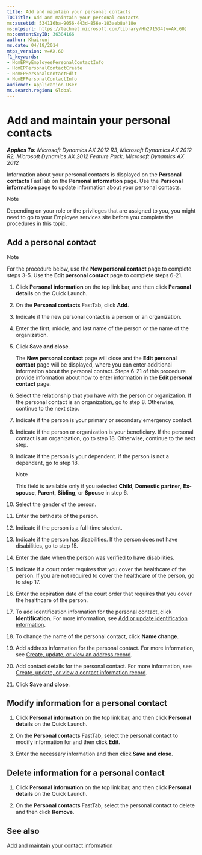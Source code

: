 ```yaml
---
title: Add and maintain your personal contacts
TOCTitle: Add and maintain your personal contacts
ms:assetid: 534116ba-9056-443d-856e-183aeb8a418e
ms:mtpsurl: https://technet.microsoft.com/library/Hh271534(v=AX.60)
ms:contentKeyID: 36384166
author: Khairunj
ms.date: 04/18/2014
mtps_version: v=AX.60
f1_keywords:
- HcmEPMyEmployeePersonalContactInfo
- HcmEPPersonalContactCreate
- HcmEPPersonalContactEdit
- HcmEPPersonalContactInfo
audience: Application User
ms.search.region: Global
---
```


# Add and maintain your personal contacts 


_**Applies To:** Microsoft Dynamics AX 2012 R3, Microsoft Dynamics AX 2012 R2, Microsoft Dynamics AX 2012 Feature Pack, Microsoft Dynamics AX 2012_

Information about your personal contacts is displayed on the **Personal contacts** FastTab on the **Personal information** page. Use the **Personal information** page to update information about your personal contacts.


> [!NOTE]
> <P>Depending on your role or the privileges that are assigned to you, you might need to go to your Employee services site before you complete the procedures in this topic.</P>



## Add a personal contact


> [!NOTE]
> <P>For the procedure below, use the <STRONG>New personal contact</STRONG> page to complete steps 3-5. Use the <STRONG>Edit personal contact</STRONG> page to complete steps 6-21.</P>



1.  Click **Personal information** on the top link bar, and then click **Personal details** on the Quick Launch.

2.  On the **Personal contacts** FastTab, click **Add**.

3.  Indicate if the new personal contact is a person or an organization.

4.  Enter the first, middle, and last name of the person or the name of the organization.

5.  Click **Save and close**.
    
    The **New personal contact** page will close and the **Edit personal contact** page will be displayed, where you can enter additional information about the personal contact. Steps 6-21 of this procedure provide information about how to enter information in the **Edit personal contact** page.

6.  Select the relationship that you have with the person or organization. If the personal contact is an organization, go to step 8. Otherwise, continue to the next step.

7.  Indicate if the person is your primary or secondary emergency contact.

8.  Indicate if the person or organization is your beneficiary. If the personal contact is an organization, go to step 18. Otherwise, continue to the next step.

9.  Indicate if the person is your dependent. If the person is not a dependent, go to step 18.
    

    > [!NOTE]
    > <P>This field is available only if you selected <STRONG>Child</STRONG>, <STRONG>Domestic partner</STRONG>, <STRONG>Ex-spouse</STRONG>, <STRONG>Parent</STRONG>, <STRONG>Sibling</STRONG>, or <STRONG>Spouse</STRONG> in step 6.</P>



10. Select the gender of the person.

11. Enter the birthdate of the person.

12. Indicate if the person is a full-time student.

13. Indicate if the person has disabilities. If the person does not have disabilities, go to step 15.

14. Enter the date when the person was verified to have disabilities.

15. Indicate if a court order requires that you cover the healthcare of the person. If you are not required to cover the healthcare of the person, go to step 17.

16. Enter the expiration date of the court order that requires that you cover the healthcare of the person.

17. To add identification information for the personal contact, click **Identification**. For more information, see [Add or update identification information](add-or-update-identification-information.md).

18. To change the name of the personal contact, click **Name change**.

19. Add address information for the personal contact. For more information, see [Create, update, or view an address record](create-update-or-view-an-address-record.md).

20. Add contact details for the personal contact. For more information, see [Create, update, or view a contact information record](create-update-or-view-a-contact-information-record.md).

21. Click **Save and close**.

## Modify information for a personal contact

1.  Click **Personal information** on the top link bar, and then click **Personal details** on the Quick Launch.

2.  On the **Personal contacts** FastTab, select the personal contact to modify information for and then click **Edit**.

3.  Enter the necessary information and then click **Save and close**.

## Delete information for a personal contact

1.  Click **Personal information** on the top link bar, and then click **Personal details** on the Quick Launch.

2.  On the **Personal contacts** FastTab, select the personal contact to delete and then click **Remove**.

## See also

[Add and maintain your contact information](add-and-maintain-your-contact-information.md)

  


